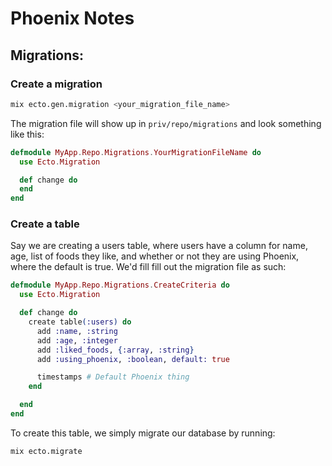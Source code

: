 # Phoenix Notes

## Migrations:

### Create a migration
```bash
mix ecto.gen.migration <your_migration_file_name>
```
The migration file will show up in ```priv/repo/migrations``` and look something like this:
```elixir
defmodule MyApp.Repo.Migrations.YourMigrationFileName do
  use Ecto.Migration

  def change do
  end
end
```
### Create a table
Say we are creating a users table, where users have a column for name, age, list of foods they like, and whether or not they are using Phoenix, where the default is true. We'd fill fill out the migration file as such:
```elixir
defmodule MyApp.Repo.Migrations.CreateCriteria do
  use Ecto.Migration

  def change do
    create table(:users) do
      add :name, :string
      add :age, :integer
      add :liked_foods, {:array, :string}
      add :using_phoenix, :boolean, default: true

      timestamps # Default Phoenix thing
    end

  end
end
```
To create this table, we simply migrate our database by running:
```bash
mix ecto.migrate
```

